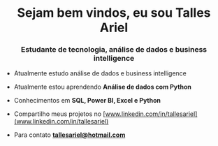 <h1 align="center">Sejam bem vindos, eu sou Talles Ariel</h1>
<h3 align="center">Estudante de tecnologia, análise de dados e business intelligence</h3>

- Atualmente estudo análise de dados e business intelligence  

- Atualmente estou aprendendo **Análise de dados com Python**

- Conhecimentos em **SQL, Power BI, Excel e Python**

- Compartilho meus projetos no [www.linkedin.com/in/tallesariel](www.linkedin.com/in/tallesariel)

- Para contato **tallesariel@hotmail.com** 






<!---
- 👋 Olá, eu sou Talles Ariel @Talles1914
- 👀 I’m interested in ...
- 🌱 I’m currently learning ...
- 💞️ I’m looking to collaborate on ...
- 📫 How to reach me ...
- 😄 Pronouns: ...
- ⚡ Fun fact: ...

Talles1914/Talles1914 is a ✨ special ✨ repository because its `README.md` (this file) appears on your GitHub profile.
You can click the Preview link to take a look at your changes.
--->
